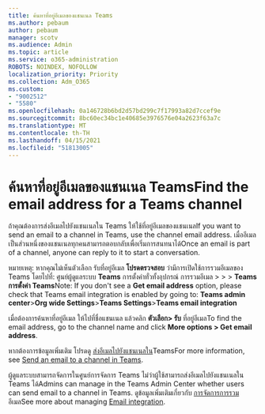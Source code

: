 ```yaml
---
title: ค้นหาที่อยู่อีเมลของแชนเนล Teams
ms.author: pebaum
author: pebaum
manager: scotv
ms.audience: Admin
ms.topic: article
ms.service: o365-administration
ROBOTS: NOINDEX, NOFOLLOW
localization_priority: Priority
ms.collection: Adm_O365
ms.custom:
- "9002512"
- "5580"
ms.openlocfilehash: 0a146728b6bd2d57bd299c7f17993a82d7ccef9e
ms.sourcegitcommit: 8bc60ec34bc1e40685e3976576e04a2623f63a7c
ms.translationtype: MT
ms.contentlocale: th-TH
ms.lasthandoff: 04/15/2021
ms.locfileid: "51813005"
---
```

# <a name="find-the-email-address-for-a-teams-channel"></a><span data-ttu-id="48fd8-102">ค้นหาที่อยู่อีเมลของแชนเนล Teams</span><span class="sxs-lookup"><span data-stu-id="48fd8-102">Find the email address for a Teams channel</span></span>

<span data-ttu-id="48fd8-103">ถ้าคุณต้องการส่งอีเมลไปยังแชนเนลใน Teams ให้ใช้ที่อยู่อีเมลของแชนเนล</span><span class="sxs-lookup"><span data-stu-id="48fd8-103">If you want to send an email to a channel in Teams, use the channel email address.</span></span> <span data-ttu-id="48fd8-104">เมื่ออีเมลเป็นส่วนหนึ่งของแชนเนลทุกคนสามารถตอบกลับเพื่อเริ่มการสนทนาได้</span><span class="sxs-lookup"><span data-stu-id="48fd8-104">Once an email is part of a channel, anyone can reply to it to start a conversation.</span></span>

<span data-ttu-id="48fd8-105">หมายเหตุ: หากคุณไม่เห็นตัวเลือก รับที่อยู่อีเมล **โปรดตรวจสอบ** ว่ามีการเปิดใช้การรวมอีเมลของ Teams โดยไปที่: ศูนย์ผู้ดูแลระบบ **Teams** การตั้งค่าทั่วทั้งอุปกรณ์ การรวมอีเมล >  >  > **Teams การตั้งค่า Teams**</span><span class="sxs-lookup"><span data-stu-id="48fd8-105">Note: If you don't see a **Get email address** option, please check that Teams email integration is enabled by going to: **Teams admin center**>**Org wide Settings**>**Teams Settings**>**Teams email integration**</span></span>

<span data-ttu-id="48fd8-106">เมื่อต้องการค้นหาที่อยู่อีเมล ให้ไปที่ชื่อแชนเนล แล้วคลิก **ตัวเลือก> รับ** ที่อยู่อีเมล</span><span class="sxs-lookup"><span data-stu-id="48fd8-106">To find the email address, go to the channel name and click **More options > Get email address**.</span></span>

<span data-ttu-id="48fd8-107">หากต้องการข้อมูลเพิ่มเติม โปรดดู [ส่งอีเมลไปยังแชนเนลใน](https://support.office.com/article/send-an-email-to-a-channel-in-teams-d91db004-d9d7-4a47-82e6-fb1b16dfd51e)Teams</span><span class="sxs-lookup"><span data-stu-id="48fd8-107">For more information, see [Send an email to a channel in Teams](https://support.office.com/article/send-an-email-to-a-channel-in-teams-d91db004-d9d7-4a47-82e6-fb1b16dfd51e).</span></span>

<span data-ttu-id="48fd8-108">ผู้ดูแลระบบสามารถจัดการในศูนย์การจัดการ Teams ไม่ว่าผู้ใช้สามารถส่งอีเมลไปยังแชนเนลใน Teams ได้</span><span class="sxs-lookup"><span data-stu-id="48fd8-108">Admins can manage in the Teams Admin Center whether users can send email to a channel in Teams.</span></span> <span data-ttu-id="48fd8-109">ดูข้อมูลเพิ่มเติมเกี่ยวกับ [การจัดการการรวม](https://docs.microsoft.com/microsoftteams/enable-features-office-365#email-integration)อีเมล</span><span class="sxs-lookup"><span data-stu-id="48fd8-109">See more about managing [Email integration](https://docs.microsoft.com/microsoftteams/enable-features-office-365#email-integration).</span></span>
